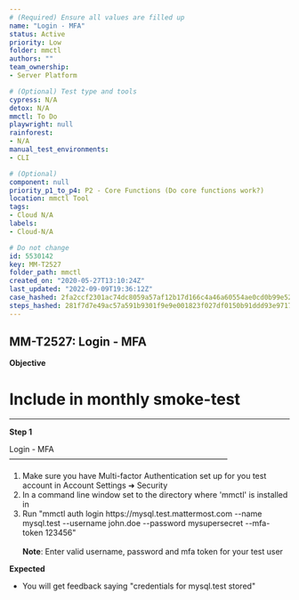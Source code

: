```yaml
---
# (Required) Ensure all values are filled up
name: "Login - MFA"
status: Active
priority: Low
folder: mmctl
authors: ""
team_ownership: 
- Server Platform

# (Optional) Test type and tools
cypress: N/A
detox: N/A
mmctl: To Do
playwright: null
rainforest: 
- N/A
manual_test_environments: 
- CLI

# (Optional)
component: null
priority_p1_to_p4: P2 - Core Functions (Do core functions work?)
location: mmctl Tool
tags: 
- Cloud N/A
labels: 
- Cloud-N/A

# Do not change
id: 5530142
key: MM-T2527
folder_path: mmctl
created_on: "2020-05-27T13:10:24Z"
last_updated: "2022-09-09T19:36:12Z"
case_hashed: 2fa2ccf2301ac74dc8059a57af12b17d166c4a46a60554ae0cd0b99e52690376149aa30a5be44cd7df8ff91b13b0f2d9
steps_hashed: 281f7d7e49ac57a591b9301f9e9e001823f027df0150b91ddd93e971759462ac615672dd75184f2685be2f9175cdfff5
---
```


## MM-T2527: Login - MFA

**Objective**

# Include in monthly smoke-test

---

**Step 1**

Login - MFA\
————————————————————————————

1. Make sure you have Multi-factor Authentication set up for you test account in Account Settings ➜ Security
2. In a command line window set to the directory where 'mmctl' is installed in
3. Run "mmctl auth login https\://mysql.test.mattermost.com --name mysql.test --username john.doe --password mysupersecret --mfa-token 123456"
   \
   \
   **Note**: Enter valid username, password and mfa token for your test user

**Expected**

- You will get feedback saying "credentials for mysql.test stored"
